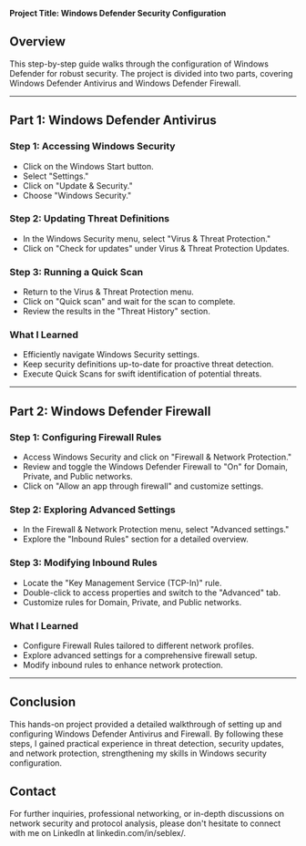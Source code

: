 **Project Title: Windows Defender Security Configuration**

## Overview
This step-by-step guide walks through the configuration of Windows Defender for robust security. The project is divided into two parts, covering Windows Defender Antivirus and Windows Defender Firewall.

---

## Part 1: Windows Defender Antivirus

### Step 1: Accessing Windows Security
- Click on the Windows Start button.
- Select "Settings."
- Click on "Update & Security."
- Choose "Windows Security."

### Step 2: Updating Threat Definitions
- In the Windows Security menu, select "Virus & Threat Protection."
- Click on "Check for updates" under Virus & Threat Protection Updates.

### Step 3: Running a Quick Scan
- Return to the Virus & Threat Protection menu.
- Click on "Quick scan" and wait for the scan to complete.
- Review the results in the "Threat History" section.

### What I Learned
- Efficiently navigate Windows Security settings.
- Keep security definitions up-to-date for proactive threat detection.
- Execute Quick Scans for swift identification of potential threats.

---

## Part 2: Windows Defender Firewall

### Step 1: Configuring Firewall Rules
- Access Windows Security and click on "Firewall & Network Protection."
- Review and toggle the Windows Defender Firewall to "On" for Domain, Private, and Public networks.
- Click on "Allow an app through firewall" and customize settings.

### Step 2: Exploring Advanced Settings
- In the Firewall & Network Protection menu, select "Advanced settings."
- Explore the "Inbound Rules" section for a detailed overview.

### Step 3: Modifying Inbound Rules
- Locate the "Key Management Service (TCP-In)" rule.
- Double-click to access properties and switch to the "Advanced" tab.
- Customize rules for Domain, Private, and Public networks.

### What I Learned
- Configure Firewall Rules tailored to different network profiles.
- Explore advanced settings for a comprehensive firewall setup.
- Modify inbound rules to enhance network protection.

---

## Conclusion

This hands-on project provided a detailed walkthrough of setting up and configuring Windows Defender Antivirus and Firewall. By following these steps, I gained practical experience in threat detection, security updates, and network protection, strengthening my skills in Windows security configuration.

## Contact
For further inquiries, professional networking, or in-depth discussions on network security and protocol analysis, please don't hesitate to connect with me on LinkedIn at linkedin.com/in/seblex/.
